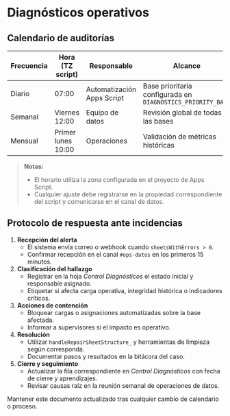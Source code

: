 # Diagnósticos operativos

## Calendario de auditorías

| Frecuencia | Hora (TZ script) | Responsable | Alcance |
|------------|------------------|-------------|---------|
| Diario     | 07:00            | Automatización Apps Script | Base prioritaria configurada en `DIAGNOSTICS_PRIORITY_BASE` |
| Semanal    | Viernes 12:00    | Equipo de datos | Revisión global de todas las bases |
| Mensual    | Primer lunes 10:00 | Operaciones | Validación de métricas históricas |

> **Notas:**
> - El horario utiliza la zona configurada en el proyecto de Apps Script.
> - Cualquier ajuste debe registrarse en la propiedad correspondiente del script y comunicarse en el canal de datos.

## Protocolo de respuesta ante incidencias

1. **Recepción del alerta**
   - El sistema envía correo o webhook cuando `sheetsWithErrors > 0`.
   - Confirmar recepción en el canal `#ops-datos` en los primeros 15 minutos.
2. **Clasificación del hallazgo**
   - Registrar en la hoja *Control Diagnósticos* el estado inicial y responsable asignado.
   - Etiquetar si afecta carga operativa, integridad histórica o indicadores críticos.
3. **Acciones de contención**
   - Bloquear cargas o asignaciones automatizadas sobre la base afectada.
   - Informar a supervisores si el impacto es operativo.
4. **Resolución**
   - Utilizar `handleRepairSheetStructure_` y herramientas de limpieza según corresponda.
   - Documentar pasos y resultados en la bitácora del caso.
5. **Cierre y seguimiento**
   - Actualizar la fila correspondiente en *Control Diagnósticos* con fecha de cierre y aprendizajes.
   - Revisar causas raíz en la reunión semanal de operaciones de datos.

Mantener este documento actualizado tras cualquier cambio de calendario o proceso.
